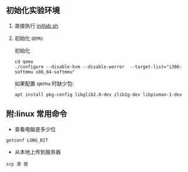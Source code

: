 ## 初始化实验环境

1. 直接执行 [initlab.sh](initlab.sh)
2. 初始化 `QEMU`:

    初始化

    ```
    cd qemu
    ./configure --disable-kvm --disable-werror  --target-list="i386-softmmu x86_64-softmmu"
    ```

    如果配置 qemu 时缺少包:

    ```
    apt install pkg-config libglib2.0-dev zlib1g-dev libpixman-1-dev
    ```

## 附:linux 常用命令

- 查看电脑是多少位

`getconf LONG_BIT`

- 从本地上传到服务器

`scp 源 宿`

